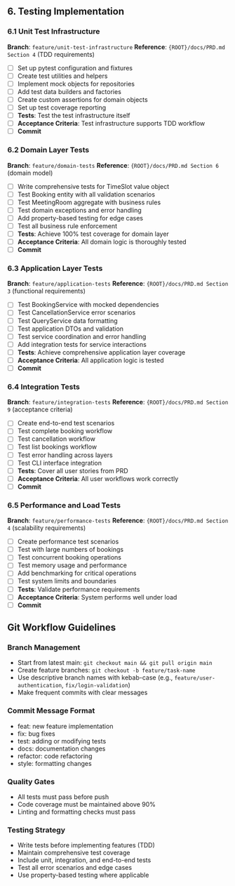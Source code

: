 ## 6. Testing Implementation

### 6.1 Unit Test Infrastructure
**Branch**: `feature/unit-test-infrastructure`
**Reference**: `{ROOT}/docs/PRD.md Section 4` (TDD requirements)

- [ ] Set up pytest configuration and fixtures
- [ ] Create test utilities and helpers
- [ ] Implement mock objects for repositories
- [ ] Add test data builders and factories
- [ ] Create custom assertions for domain objects
- [ ] Set up test coverage reporting
- [ ] **Tests**: Test the test infrastructure itself
- [ ] **Acceptance Criteria**: Test infrastructure supports TDD workflow
- [ ] **Commit**

### 6.2 Domain Layer Tests
**Branch**: `feature/domain-tests`
**Reference**: `{ROOT}/docs/PRD.md Section 6` (domain model)

- [ ] Write comprehensive tests for TimeSlot value object
- [ ] Test Booking entity with all validation scenarios
- [ ] Test MeetingRoom aggregate with business rules
- [ ] Test domain exceptions and error handling
- [ ] Add property-based testing for edge cases
- [ ] Test all business rule enforcement
- [ ] **Tests**: Achieve 100% test coverage for domain layer
- [ ] **Acceptance Criteria**: All domain logic is thoroughly tested
- [ ] **Commit**

### 6.3 Application Layer Tests
**Branch**: `feature/application-tests`
**Reference**: `{ROOT}/docs/PRD.md Section 3` (functional requirements)

- [ ] Test BookingService with mocked dependencies
- [ ] Test CancellationService error scenarios
- [ ] Test QueryService data formatting
- [ ] Test application DTOs and validation
- [ ] Test service coordination and error handling
- [ ] Add integration tests for service interactions
- [ ] **Tests**: Achieve comprehensive application layer coverage
- [ ] **Acceptance Criteria**: All application logic is tested
- [ ] **Commit**

### 6.4 Integration Tests
**Branch**: `feature/integration-tests`
**Reference**: `{ROOT}/docs/PRD.md Section 9` (acceptance criteria)

- [ ] Create end-to-end test scenarios
- [ ] Test complete booking workflow
- [ ] Test cancellation workflow
- [ ] Test list bookings workflow
- [ ] Test error handling across layers
- [ ] Test CLI interface integration
- [ ] **Tests**: Cover all user stories from PRD
- [ ] **Acceptance Criteria**: All user workflows work correctly
- [ ] **Commit**

### 6.5 Performance and Load Tests
**Branch**: `feature/performance-tests`
**Reference**: `{ROOT}/docs/PRD.md Section 4` (scalability requirements)

- [ ] Create performance test scenarios
- [ ] Test with large numbers of bookings
- [ ] Test concurrent booking operations
- [ ] Test memory usage and performance
- [ ] Add benchmarking for critical operations
- [ ] Test system limits and boundaries
- [ ] **Tests**: Validate performance requirements
- [ ] **Acceptance Criteria**: System performs well under load
- [ ] **Commit**

## Git Workflow Guidelines

### Branch Management
- Start from latest main: `git checkout main && git pull origin main`
- Create feature branches: `git checkout -b feature/task-name`
- Use descriptive branch names with kebab-case (e.g., `feature/user-authentication`, `fix/login-validation`)
- Make frequent commits with clear messages

### Commit Message Format
- feat: new feature implementation
- fix: bug fixes
- test: adding or modifying tests
- docs: documentation changes
- refactor: code refactoring
- style: formatting changes

### Quality Gates
- All tests must pass before push
- Code coverage must be maintained above 90%
- Linting and formatting checks must pass

### Testing Strategy
- Write tests before implementing features (TDD)
- Maintain comprehensive test coverage
- Include unit, integration, and end-to-end tests
- Test all error scenarios and edge cases
- Use property-based testing where applicable
